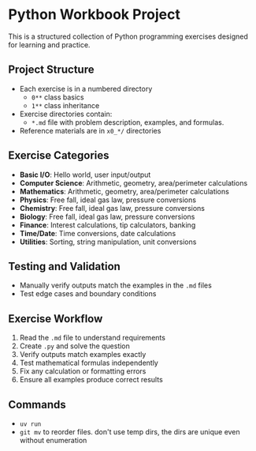 # Python Workbook Project

This is a structured collection of Python programming exercises designed for learning and practice.

## Project Structure

- Each exercise is in a numbered directory
  - `0**` class basics
  - `1**` class inheritance
- Exercise directories contain:
  - `*.md` file with problem description, examples, and formulas.
- Reference materials are in `x0_*/` directories

## Exercise Categories

- **Basic I/O**: Hello world, user input/output
- **Computer Science**: Arithmetic, geometry, area/perimeter calculations
- **Mathematics**: Arithmetic, geometry, area/perimeter calculations
- **Physics**: Free fall, ideal gas law, pressure conversions
- **Chemistry**: Free fall, ideal gas law, pressure conversions
- **Biology**: Free fall, ideal gas law, pressure conversions
- **Finance**: Interest calculations, tip calculators, banking
- **Time/Date**: Time conversions, date calculations
- **Utilities**: Sorting, string manipulation, unit conversions

## Testing and Validation

- Manually verify outputs match the examples in the `.md` files
- Test edge cases and boundary conditions

## Exercise Workflow

1. Read the `.md` file to understand requirements
2. Create `.py` and solve the question 
3. Verify outputs match examples exactly
4. Test mathematical formulas independently
5. Fix any calculation or formatting errors
6. Ensure all examples produce correct results

## Commands
- `uv run`
- `git mv` to reorder files. don't use temp dirs, the dirs are unique even without enumeration
